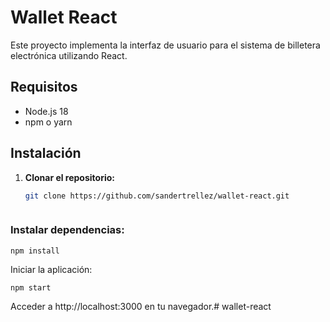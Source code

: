 # Wallet React

Este proyecto implementa la interfaz de usuario para el sistema de billetera electrónica utilizando React.

## Requisitos

- Node.js 18
- npm o yarn

## Instalación

1. **Clonar el repositorio:**

   ```bash
   git clone https://github.com/sandertrellez/wallet-react.git



### Instalar dependencias:
    
    npm install

Iniciar la aplicación:

    npm start

Acceder a http://localhost:3000 en tu navegador.#   w a l l e t - r e a c t  
 